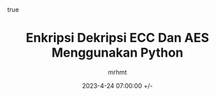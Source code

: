 ---
title: Enkripsi Dekripsi ECC Dan AES Menggunakan Python
author: mrhmt
date: 2023-4-24 07:00:00 +/-
categories: [Materi]
tags: [coding]
toc: true # table of content
comments: true 
math: true
mermaid: true # diagram generation tool
image:
    src: https://miro.medium.com/v2/resize:fit:1024/0*4ty0Adbdg4dsVBo3.png
    width: 1000 
    height: 400
    alt: halo
pin: false
excerpt_separator: <!--more-->
published: true
---